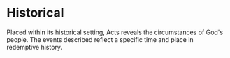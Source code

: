 # Historical

Placed within its historical setting, Acts reveals the circumstances of God's people. The events described reflect a specific time and place in redemptive history.

